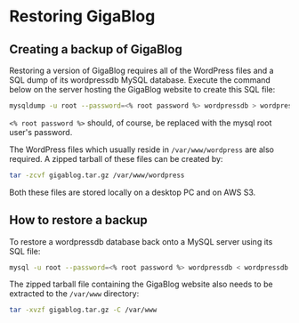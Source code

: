 # Restoring GigaBlog

## Creating a backup of GigaBlog

Restoring a version of GigaBlog requires all of the WordPress files and
a SQL dump of its wordpressdb MySQL database. Execute the command below
on the server hosting the GigaBlog website to create this SQL file:

```bash
mysqldump -u root --password=<% root password %> wordpressdb > wordpressdb.sql
```

`<% root password %>` should, of course, be replaced with the mysql root 
user's password.

The WordPress files which usually reside in `/var/www/wordpress` are also
required. A zipped tarball of these files can be created by:

```bash
tar -zcvf gigablog.tar.gz /var/www/wordpress
```

Both these files are stored locally on a desktop PC and on AWS S3.

## How to restore a backup

To restore a wordpressdb  database back onto a MySQL server using its 
SQL file:

```bash
mysql -u root --password=<% root password %> wordpressdb < wordpressdb.sql
```

The zipped tarball file containing the GigaBlog website also needs to be
extracted to the `/var/www` directory:

```bash
tar -xvzf gigablog.tar.gz -C /var/www
```